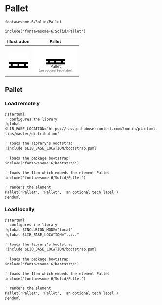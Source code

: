 # Pallet


```text
fontawesome-6/Solid/Pallet
```

```text
include('fontawesome-6/Solid/Pallet')
```



| Illustration | Pallet |
| :---: | :---: |
| ![illustration for Illustration](../../fontawesome-6/Solid/Pallet.png) | ![illustration for Pallet](../../fontawesome-6/Solid/Pallet.Local.png) |




## Pallet

### Load remotely
```plantuml
@startuml
' configures the library
!global $LIB_BASE_LOCATION="https://raw.githubusercontent.com/tmorin/plantuml-libs/master/distribution"

' loads the library's bootstrap
!include $LIB_BASE_LOCATION/bootstrap.puml

' loads the package bootstrap
include('fontawesome-6/bootstrap')

' loads the Item which embeds the element Pallet
include('fontawesome-6/Solid/Pallet')

' renders the element
Pallet('Pallet', 'Pallet', 'an optional tech label')
@enduml
```

### Load locally
```plantuml
@startuml
' configures the library
!global $INCLUSION_MODE="local"
!global $LIB_BASE_LOCATION="../.."

' loads the library's bootstrap
!include $LIB_BASE_LOCATION/bootstrap.puml

' loads the package bootstrap
include('fontawesome-6/bootstrap')

' loads the Item which embeds the element Pallet
include('fontawesome-6/Solid/Pallet')

' renders the element
Pallet('Pallet', 'Pallet', 'an optional tech label')
@enduml
```

